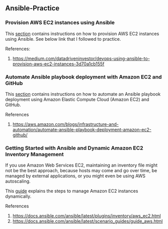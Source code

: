 ## Ansible-Practice

### Provision AWS EC2 instances using Ansible

This [section](https://github.com/juliehub/Ansible-Practice/blob/master/ansible_provisionEC2.md) contains instructions on how to provision AWS EC2 instances using Ansible. See below link that I followed to practice.

References:
1. https://medium.com/datadriveninvestor/devops-using-ansible-to-provision-aws-ec2-instances-3d70a1cb155f

### Automate Ansible playbook deployment with Amazon EC2 and GitHub
This [section](https://github.com/juliehub/Ansible-Practice/blob/master/git_webhook_ansible.md) contains instructions on how to automate an Ansible playbook deployment using Amazon Elastic Compute Cloud (Amazon EC2) and GitHub.

References
1. https://aws.amazon.com/blogs/infrastructure-and-automation/automate-ansible-playbook-deployment-amazon-ec2-github/

### Getting Started with Ansible and Dynamic Amazon EC2 Inventory Management
If you use Amazon Web Services EC2, maintaining an inventory file might not be the best approach,
because hosts may come and go over time, be managed by external applications, or you might even be using AWS autoscaling. 

This [guide](https://github.com/juliehub/Ansible-Practice/blob/master/ansible_dynamicEC2.md) explains the steps to manage Amazon EC2 instances dynamically.

References
1. https://docs.ansible.com/ansible/latest/plugins/inventory/aws_ec2.html
2. https://docs.ansible.com/ansible/latest/scenario_guides/guide_aws.html
